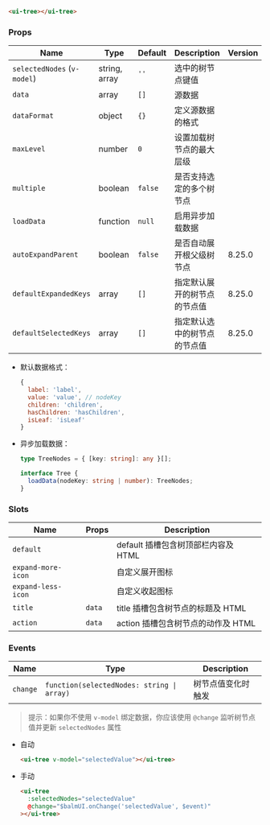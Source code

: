 ```html
<ui-tree></ui-tree>
```

### Props

| Name                        | Type          | Default | Description                  | Version |
| --------------------------- | ------------- | ------- | ---------------------------- | ------- |
| `selectedNodes` (`v-model`) | string, array | `''`    | 选中的树节点键值             |         |
| `data`                      | array         | `[]`    | 源数据                       |         |
| `dataFormat`                | object        | `{}`    | 定义源数据的格式             |         |
| `maxLevel`                  | number        | `0`     | 设置加载树节点的最大层级     |         |
| `multiple`                  | boolean       | `false` | 是否支持选定的多个树节点     |         |
| `loadData`                  | function      | `null`  | 启用异步加载数据             |         |
| `autoExpandParent`          | boolean       | `false` | 是否自动展开根父级树节点     | 8.25.0  |
| `defaultExpandedKeys`       | array         | `[]`    | 指定默认展开的树节点的节点值 | 8.25.0  |
| `defaultSelectedKeys`       | array         | `[]`    | 指定默认选中的树节点的节点值 | 8.25.0  |

- 默认数据格式：

  ```js
  {
    label: 'label',
    value: 'value', // nodeKey
    children: 'children',
    hasChildren: 'hasChildren',
    isLeaf: 'isLeaf'
  }
  ```

- 异步加载数据：

  ```ts
  type TreeNodes = { [key: string]: any }[];

  interface Tree {
    loadData(nodeKey: string | number): TreeNodes;
  }
  ```

### Slots

| Name               | Props  | Description                         |
| ------------------ | ------ | ----------------------------------- |
| `default`          |        | default 插槽包含树顶部栏内容及 HTML |
| `expand-more-icon` |        | 自定义展开图标                      |
| `expand-less-icon` |        | 自定义收起图标                      |
| `title`            | `data` | title 插槽包含树节点的标题及 HTML   |
| `action`           | `data` | action 插槽包含树节点的动作及 HTML  |

### Events

| Name     | Type                                       | Description        |
| -------- | ------------------------------------------ | ------------------ |
| `change` | `function(selectedNodes: string \| array)` | 树节点值变化时触发 |

> 提示：如果你不使用 `v-model` 绑定数据，你应该使用 `@change` 监听树节点值并更新 `selectedNodes` 属性

- 自动

  ```html
  <ui-tree v-model="selectedValue"></ui-tree>
  ```

- 手动

  ```html
  <ui-tree
    :selectedNodes="selectedValue"
    @change="$balmUI.onChange('selectedValue', $event)"
  ></ui-tree>
  ```
